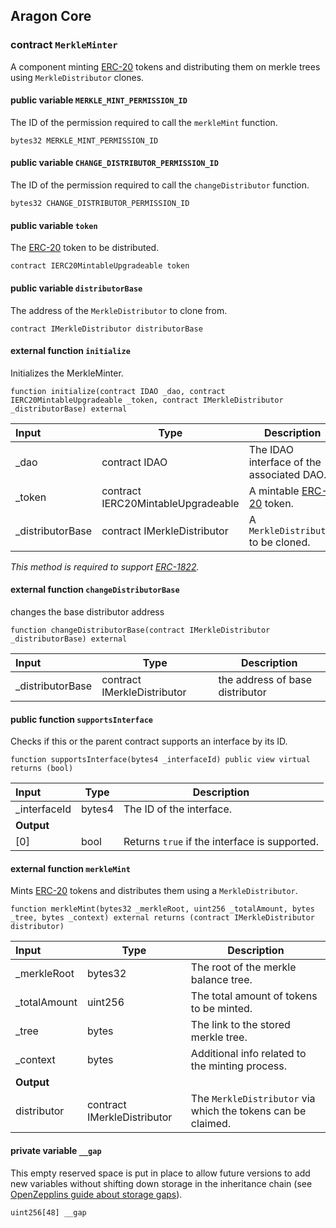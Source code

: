 ## Aragon Core

###  contract `MerkleMinter`

A component minting [ERC-20](https://eips.ethereum.org/EIPS/eip-20) tokens and distributing them on merkle trees using `MerkleDistributor` clones.

#### public variable `MERKLE_MINT_PERMISSION_ID`

The ID of the permission required to call the `merkleMint` function.

```solidity
bytes32 MERKLE_MINT_PERMISSION_ID 
```

#### public variable `CHANGE_DISTRIBUTOR_PERMISSION_ID`

The ID of the permission required to call the `changeDistributor` function.

```solidity
bytes32 CHANGE_DISTRIBUTOR_PERMISSION_ID 
```

#### public variable `token`

The [ERC-20](https://eips.ethereum.org/EIPS/eip-20) token to be distributed.

```solidity
contract IERC20MintableUpgradeable token 
```

#### public variable `distributorBase`

The address of the `MerkleDistributor` to clone from.

```solidity
contract IMerkleDistributor distributorBase 
```

#### external function `initialize`

Initializes the MerkleMinter.

```solidity
function initialize(contract IDAO _dao, contract IERC20MintableUpgradeable _token, contract IMerkleDistributor _distributorBase) external 
```

| Input | Type | Description |
|:----- | ---- | ----------- |
| _dao | contract IDAO | The IDAO interface of the associated DAO. |
| _token | contract IERC20MintableUpgradeable | A mintable [ERC-20](https://eips.ethereum.org/EIPS/eip-20) token. |
| _distributorBase | contract IMerkleDistributor | A `MerkleDistributor` to be cloned. |

*This method is required to support [ERC-1822](https://eips.ethereum.org/EIPS/eip-1822).*

#### external function `changeDistributorBase`

changes the base distributor address

```solidity
function changeDistributorBase(contract IMerkleDistributor _distributorBase) external 
```

| Input | Type | Description |
|:----- | ---- | ----------- |
| _distributorBase | contract IMerkleDistributor | the address of base distributor |

#### public function `supportsInterface`

Checks if this or the parent contract supports an interface by its ID.

```solidity
function supportsInterface(bytes4 _interfaceId) public view virtual returns (bool) 
```

| Input | Type | Description |
|:----- | ---- | ----------- |
| _interfaceId | bytes4 | The ID of the interface. |
| **Output** | |
| [0] | bool | Returns `true` if the interface is supported. |

#### external function `merkleMint`

Mints [ERC-20](https://eips.ethereum.org/EIPS/eip-20) tokens and distributes them using a `MerkleDistributor`.

```solidity
function merkleMint(bytes32 _merkleRoot, uint256 _totalAmount, bytes _tree, bytes _context) external returns (contract IMerkleDistributor distributor) 
```

| Input | Type | Description |
|:----- | ---- | ----------- |
| _merkleRoot | bytes32 | The root of the merkle balance tree. |
| _totalAmount | uint256 | The total amount of tokens to be minted. |
| _tree | bytes | The link to the stored merkle tree. |
| _context | bytes | Additional info related to the minting process. |
| **Output** | |
| distributor | contract IMerkleDistributor | The `MerkleDistributor` via which the tokens can be claimed. |

#### private variable `__gap`

This empty reserved space is put in place to allow future versions to add new variables without shifting down storage in the inheritance chain (see [OpenZepplins guide about storage gaps](https://docs.openzeppelin.com/contracts/4.x/upgradeable#storage_gaps)).

```solidity
uint256[48] __gap 
```

